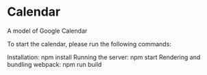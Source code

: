 # Calendar
A model of Google Calendar

To start the calendar, please run the following commands:

Installation: npm install
Running the server: npm start
Rendering and bundling webpack: npm run build